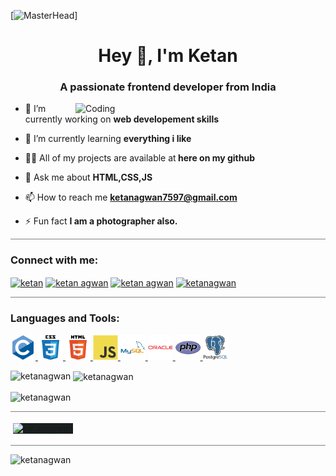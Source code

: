[![MasterHead](https://www.wallpaperflare.com/minimalism-programming-code-wallpaper-qzzao/download/1680x500)]
<h1 align="center">Hey 👋, I'm Ketan</h1>
<h3 align="center">A passionate frontend developer from India</h3>
<img align="right" alt="Coding" width="400" src="https://media.tenor.com/rePDfDWO3XoAAAAd/hacking.gif">


- 🔭 I’m currently working on <b>**web developement skills**</b>

- 🌱 I’m currently learning <b>**everything i like**</B>

- 👨‍💻 All of my projects are available at<b> here on my github</b>

- 💬 Ask me about <b>**HTML,CSS,JS**</b>

- 📫 How to reach me <b>**ketanagwan7597@gmail.com**</b>

- ⚡ Fun fact **I am a photographer also.**
<hr style="height:1px;border-width:0;color:gray;background-color:gray">
<h3 align="left">Connect with me:</h3>
<p align="left">
<a href="https://codepen.io/ketan" target="blank"><img align="center" src="https://raw.githubusercontent.com/rahuldkjain/github-profile-readme-generator/master/src/images/icons/Social/codepen.svg" alt="ketan" height="30" width="40" /></a>
<a href="https://linkedin.com/in/ketan agwan" target="blank"><img align="center" src="https://raw.githubusercontent.com/rahuldkjain/github-profile-readme-generator/master/src/images/icons/Social/linked-in-alt.svg" alt="ketan agwan" height="30" width="40" /></a>
<a href="https://fb.com/ketan agwan" target="blank"><img align="center" src="https://raw.githubusercontent.com/rahuldkjain/github-profile-readme-generator/master/src/images/icons/Social/facebook.svg" alt="ketan agwan" height="30" width="40" /></a>
<a href="https://instagram.com/ketanagwan" target="blank"><img align="center" src="https://raw.githubusercontent.com/rahuldkjain/github-profile-readme-generator/master/src/images/icons/Social/instagram.svg" alt="ketanagwan" height="30" width="40" /></a>
</p>
<hr style="height:1px;border-width:0;color:gray;background-color:gray">
<h3 align="left">Languages and Tools:</h3>
<p align="left"> <a href="https://www.cprogramming.com/" target="_blank" rel="noreferrer"> <img src="https://raw.githubusercontent.com/devicons/devicon/master/icons/c/c-original.svg" alt="c" width="40" height="40"/> </a> <a href="https://www.w3schools.com/css/" target="_blank" rel="noreferrer"> <img src="https://raw.githubusercontent.com/devicons/devicon/master/icons/css3/css3-original-wordmark.svg" alt="css3" width="40" height="40"/> </a> <a href="https://www.w3.org/html/" target="_blank" rel="noreferrer"> <img src="https://raw.githubusercontent.com/devicons/devicon/master/icons/html5/html5-original-wordmark.svg" alt="html5" width="40" height="40"/> </a> <a href="https://developer.mozilla.org/en-US/docs/Web/JavaScript" target="_blank" rel="noreferrer"> <img src="https://raw.githubusercontent.com/devicons/devicon/master/icons/javascript/javascript-original.svg" alt="javascript" width="40" height="40"/> </a> <a href="https://www.mysql.com/" target="_blank" rel="noreferrer"> <img src="https://raw.githubusercontent.com/devicons/devicon/master/icons/mysql/mysql-original-wordmark.svg" alt="mysql" width="40" height="40"/> </a> <a href="https://www.oracle.com/" target="_blank" rel="noreferrer"> <img src="https://raw.githubusercontent.com/devicons/devicon/master/icons/oracle/oracle-original.svg" alt="oracle" width="40" height="40"/> </a> <a href="https://www.php.net" target="_blank" rel="noreferrer"> <img src="https://raw.githubusercontent.com/devicons/devicon/master/icons/php/php-original.svg" alt="php" width="40" height="40"/> </a> <a href="https://www.postgresql.org" target="_blank" rel="noreferrer"> <img src="https://raw.githubusercontent.com/devicons/devicon/master/icons/postgresql/postgresql-original-wordmark.svg" alt="postgresql" width="40" height="40"/> </a> </p>

<p><img align="left" src="https://github-readme-stats.vercel.app/api/top-langs?username=ketanagwan&show_icons=true&locale=en&layout=compact" alt="ketanagwan" /></p>

<p>&nbsp;<img align="center" src="https://github-readme-stats.vercel.app/api?username=ketanagwan&show_icons=true&locale=en" alt="ketanagwan" /></p>

<p><img align="center" src="https://github-readme-streak-stats.herokuapp.com/?user=ketanagwan&" alt="ketanagwan" /></p>
<hr style="height:1px;border-width:0;color:gray;background-color:gray">
<p align="left"> <a href="https://github.com/ryo-ma/github-profile-trophy"><img src="https://github-profile-trophy.vercel.app/?username=ketanagwan" alt="ketanagwan" style="background:#182121; margin:4px;" /></a> </p>
<hr style="height:1px;border-width:0;color:gray;background-color:gray">
<p align="left"> <img src="https://komarev.com/ghpvc/?username=ketanagwan&label=Profile%20views&color=0e75b6&style=flat" alt="ketanagwan" /> </p>


